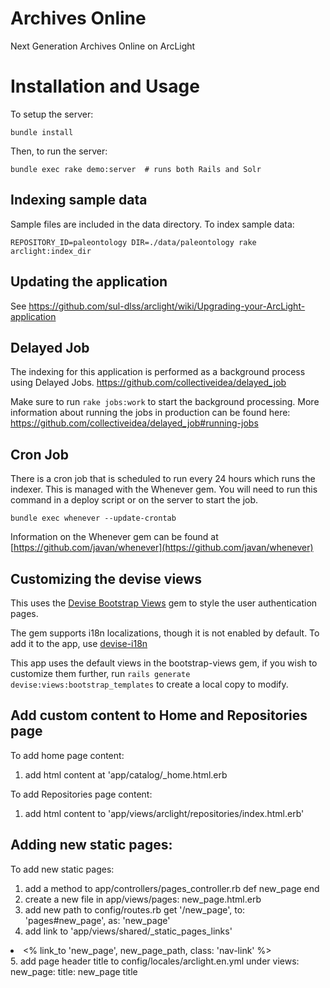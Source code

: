 # Archives Online
Next Generation Archives Online on ArcLight

# Installation and Usage
To setup the server:

```
bundle install
```

Then, to run the server:

```
bundle exec rake demo:server  # runs both Rails and Solr
```

## Indexing sample data
Sample files are included in the data directory. To index sample data:

```
REPOSITORY_ID=paleontology DIR=./data/paleontology rake arclight:index_dir
```


## Updating the application

See https://github.com/sul-dlss/arclight/wiki/Upgrading-your-ArcLight-application

## Delayed Job
The indexing for this application is performed as a background process using Delayed Jobs. https://github.com/collectiveidea/delayed_job

Make sure to run `rake jobs:work` to start the background processing.
More information about running the jobs in production can be found here: https://github.com/collectiveidea/delayed_job#running-jobs

## Cron Job
There is a cron job that is scheduled to run every 24 hours which runs the indexer. This is managed with the Whenever gem. You will need to run this command in a deploy script or on the server to start the job.

`bundle exec whenever --update-crontab` 

Information on the Whenever gem can be found at [https://github.com/javan/whenever](https://github.com/javan/whenever)

## Customizing the devise views

This uses the [Devise Bootstrap Views](https://github.com/hisea/devise-bootstrap-views) gem to style the user authentication pages.

The gem supports i18n localizations, though it is not enabled by default. To add it to the app, use [devise-i18n](https://github.com/tigrish/devise-i18n)

This app uses the default views in the bootstrap-views gem, if you wish to customize them further, run `rails generate devise:views:bootstrap_templates` to create a local copy to modify.

## Add custom content to Home and Repositories page
To add home page content:
1. add html content at 'app/catalog/_home.html.erb

To add Repositories page content:
1. add html content to 'app/views/arclight/repositories/index.html.erb'

## Adding new static pages:
To add new static pages:
1. add a method to app/controllers/pages_controller.rb
  def new_page
  end
2. create a new file in app/views/pages:
  new_page.html.erb
3. add new path to config/routes.rb
  get '/new_page', to: 'pages#new_page', as: 'new_page'
4. add link to 'app/views/shared/_static_pages_links'
  <li class="nav-item ml-3"> <% link_to 'new_page', new_page_path, class: 'nav-link' %></li>
5. add page header title to config/locales/arclight.en.yml under views:
  new_page: title: new_page title
